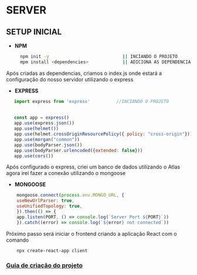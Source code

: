 # SERVER

## SETUP INICIAL

- **NPM** 
  
  ```bash
    npm init -y                            || INCIANDO O PROJETO
    mpm install <dependencies>             || ADICIONA AS DEPENDENCIAS DO PROJETO  
  ```

Após criadas as dependencias, criamos o index.js onde estará a configuração do nosso servidor utilizando o express


- **EXPRESS**


 ```javascript
    import express from 'express'          //INCIANDO O PROJETO
    
    
    const app = express()
    app.use(express.json())
    app.use(helmet())
    app.use(helmet.crossOriginResourcePolicy({ policy: "cross-origin"}))
    app.use(morgan("common"))
    app.use(bodyParser.json())
    app.use(bodyParser.urlencoded({extended: false}))
    app.use(cors())
  ```

Após configurado o express, criei um banco de dados utilizando o Atlas agora irei fazer a conexão utilizando o mongoose

- **MONGOOSE** 

```javascript
    mongoose.connect(process.env.MONGO_URL, {
    useNewUrlParser: true,
    useUnifiedTopology: true,
    }).then(() => {
    app.listen(PORT, () => console.log(`Server Port ${PORT}`))
    }).catch((error) => console.log(`${error} not connected`))
```

Próximo passo será iniciar o frontend criando a aplicação React com o comando 
```bash
    npx create-react-app client
 ```

 ###  [Guia de criação do projeto](../client/README.MD)

